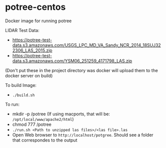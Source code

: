 # potree-centos

Docker image for running potree

LIDAR Test Data:
 - https://potree-test-data.s3.amazonaws.com/USGS_LPC_MD_VA_Sandy_NCR_2014_18SUJ322306_LAS_2015.zip
 - https://potree-test-data.s3.amazonaws.com/YSM06_251259_4171798_LAS.zip
 
 (Don't put these in the project directory was docker will upload them to the docker server on build)
 
 To build Image:
 
 - `./build.sh`
 
 To run:
 -  mkdir -p <Apache Document Dir>/potree 
   (If using macports,  that will be:  `/opt/local/www/apache2/html`)
 - chmod 777  <Apache Document Dir>/potree
 - `./run.sh <Path to unzipped las files>/<las file>.las`
 - Open Web browser to `http://localhost/potgree`. Should see a folder that correspondes to the output
 
 
